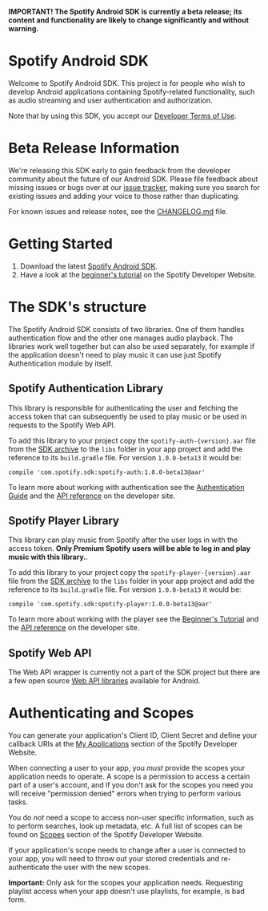 **IMPORTANT! The Spotify Android SDK is currently a beta release; its content
and functionality are likely to change significantly and without warning.**

Spotify Android SDK
===================

Welcome to Spotify Android SDK. This project is for people who wish to develop
Android applications containing Spotify-related functionality, such as audio streaming and
user authentication and authorization.

Note that by using this SDK, you accept our [Developer Terms of
Use](https://developer.spotify.com/developer-terms-of-use/).


Beta Release Information
========================

We're releasing this SDK early to gain feedback from the developer community
about the future of our Android SDK. Please file feedback about missing issues
or bugs over at our [issue tracker](https://github.com/spotify/android-sdk/issues),
making sure you search for existing issues and adding your voice to those rather
than duplicating.

For known issues and release notes, see the
[CHANGELOG.md](https://github.com/spotify/android-sdk/blob/master/CHANGELOG.md)
file.


Getting Started
===============

1. Download the latest [Spotify Android SDK](https://github.com/spotify/android-sdk/releases).
2. Have a look at the [beginner's tutorial](https://developer.spotify.com/technologies/spotify-android-sdk/tutorial/)
   on the Spotify Developer Website.


The SDK's structure
===================

The Spotify Android SDK consists of two libraries.
One of them handles authentication flow and the other one manages audio playback.
The libraries work well together but can also be used separately, for example if
the application doesn't need to play music it can use just Spotify Authentication module by itself.

Spotify Authentication Library
------------------------------

This library is responsible for authenticating the user and fetching the access token
that can subsequently be used to play music or be used in requests to the Spotify Web API.

To add this library to your project copy the `spotify-auth-{version}.aar` file from the
[SDK archive](https://github.com/spotify/android-sdk/releases) to the `libs`
folder in your app project and add the reference to its `build.gradle` file.
For version `1.0.0-beta13` it would be:

```
compile 'com.spotify.sdk:spotify-auth:1.0.0-beta13@aar'
```

To learn more about working with authentication see the
[Authentication Guide](https://developer.spotify.com/technologies/spotify-android-sdk/android-sdk-authentication-guide/)
and the [API reference](https://developer.spotify.com/android-sdk-docs/authentication) on the developer site.

Spotify Player Library
----------------------

This library can play music from Spotify after the user logs in with the access token.
**Only Premium Spotify users will be able to log in and play music with this library.**.

To add this library to your project copy the `spotify-player-{version}.aar` file from the
[SDK archive](https://github.com/spotify/android-sdk/releases) to the `libs`
folder in your app project and add the reference to its `build.gradle` file.
For version `1.0.0-beta13` it would be:

```
compile 'com.spotify.sdk:spotify-player:1.0.0-beta13@aar'
```

To learn more about working with the player see the
[Beginner's Tutorial](https://developer.spotify.com/technologies/spotify-android-sdk/tutorial/)
and the [API reference](https://developer.spotify.com/android-sdk-docs/player) on the developer site.

Spotify Web API
---------------

The Web API wrapper is currently not a part of the SDK project but there are
a few open source [Web API libraries](https://developer.spotify.com/web-api/code-examples/#libraries)
available for Android.


Authenticating and Scopes
=========================

You can generate your application's Client ID, Client Secret and define your
callback URIs at the [My Applications](https://developer.spotify.com/my-applications/)
section of the Spotify Developer Website.

When connecting a user to your app, you *must* provide the scopes your
application needs to operate. A scope is a permission to access a certain part
of a user's account, and if you don't ask for the scopes you need you will
receive "permission denied" errors when trying to perform various tasks.

You do *not* need a scope to access non-user specific information, such as to
perform searches, look up metadata, etc. A full list of scopes can be found on
[Scopes](https://developer.spotify.com/web-api/using-scopes/) section of the
Spotify Developer Website.

If your application's scope needs to change after a user is connected to your app,
you will need to throw out your stored credentials and re-authenticate the user 
with the new scopes.

**Important:** Only ask for the scopes your application needs. Requesting playlist
access when your app doesn't use playlists, for example, is bad form.
